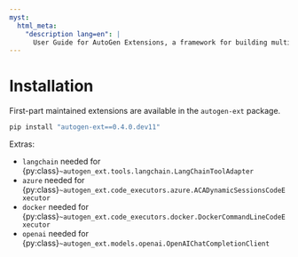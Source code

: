 ```yaml
---
myst:
  html_meta:
    "description lang=en": |
      User Guide for AutoGen Extensions, a framework for building multi-agent applications with AI agents.
---
```


# Installation

First-part maintained extensions are available in the `autogen-ext` package.


```sh
pip install "autogen-ext==0.4.0.dev11"
```

Extras:

- `langchain` needed for {py:class}`~autogen_ext.tools.langchain.LangChainToolAdapter`
- `azure` needed for {py:class}`~autogen_ext.code_executors.azure.ACADynamicSessionsCodeExecutor`
- `docker` needed for {py:class}`~autogen_ext.code_executors.docker.DockerCommandLineCodeExecutor`
- `openai` needed for {py:class}`~autogen_ext.models.openai.OpenAIChatCompletionClient`

